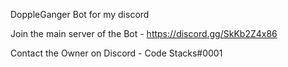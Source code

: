 DoppleGanger Bot for my discord 

Join the main server of the Bot - https://discord.gg/SkKb2Z4x86

Contact the Owner on Discord - Code Stacks#0001
